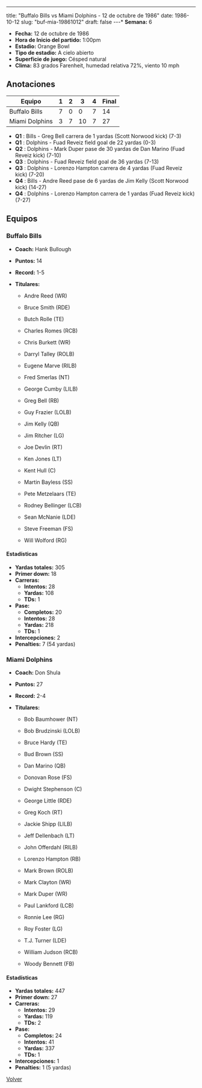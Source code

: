 ---
title: "Buffalo Bills vs Miami Dolphins - 12 de octubre de 1986"
date: 1986-10-12
slug: "buf-mia-19861012"
draft: false
---* **Semana:** 6
* **Fecha:** 12 de octubre de 1986
* **Hora de Inicio del partido:** 1:00pm
* **Estadio:** Orange Bowl
* **Tipo de estadio:** A cielo abierto
* **Superficie de juego:** Césped natural
* **Clima:** 83 grados Farenheit, humedad relativa 72%, viento 10 mph




## Anotaciones
| Equipo | 1 | 2 | 3 | 4 | Final |
|--------|---|---|---|---|-------|
| Buffalo Bills  | 7 | 0 | 0 | 7  | 14 |
| Miami Dolphins  | 3 | 7 | 10 | 7  | 27 |
* **Q1** : Bills - Greg Bell carrera de 1 yardas (Scott Norwood kick) (7-3)
* **Q1** : Dolphins - Fuad Reveiz field goal de 22 yardas (0-3)
* **Q2** : Dolphins - Mark Duper pase de 30 yardas de Dan Marino (Fuad Reveiz kick) (7-10)
* **Q3** : Dolphins - Fuad Reveiz field goal de 36 yardas (7-13)
* **Q3** : Dolphins - Lorenzo Hampton carrera de 4 yardas (Fuad Reveiz kick) (7-20)
* **Q4** : Bills - Andre Reed pase de 6 yardas de Jim Kelly (Scott Norwood kick) (14-27)
* **Q4** : Dolphins - Lorenzo Hampton carrera de 1 yardas (Fuad Reveiz kick) (7-27)


## Equipos


### Buffalo Bills
* **Coach:** Hank Bullough
* **Puntos:** 14
* **Record:** 1-5
* **Titulares:** 

  * Andre Reed (WR) 

  * Bruce Smith (RDE) 

  * Butch Rolle (TE) 

  * Charles Romes (RCB) 

  * Chris Burkett (WR) 

  * Darryl Talley (ROLB) 

  * Eugene Marve (RILB) 

  * Fred Smerlas (NT) 

  * George Cumby (LILB) 

  * Greg Bell (RB) 

  * Guy Frazier (LOLB) 

  * Jim Kelly (QB) 

  * Jim Ritcher (LG) 

  * Joe Devlin (RT) 

  * Ken Jones (LT) 

  * Kent Hull (C) 

  * Martin Bayless (SS) 

  * Pete Metzelaars (TE) 

  * Rodney Bellinger (LCB) 

  * Sean McNanie (LDE) 

  * Steve Freeman (FS) 

  * Will Wolford (RG) 

#### Estadísticas
* **Yardas totales:** 305
* **Primer down:** 18
* **Carreras:**
  * **Intentos:** 28
  * **Yardas:** 108
  * **TDs:** 1
* **Pase:**
  * **Completos:** 20
  * **Intentos:** 28
  * **Yardas:** 218
  * **TDs:** 1
* **Intercepciones:** 2
* **Penalties:** 7 (54 yardas)

### Miami Dolphins
* **Coach:** Don Shula
* **Puntos:** 27
* **Record:** 2-4
* **Titulares:** 

  * Bob Baumhower (NT) 

  * Bob Brudzinski (LOLB) 

  * Bruce Hardy (TE) 

  * Bud Brown (SS) 

  * Dan Marino (QB) 

  * Donovan Rose (FS) 

  * Dwight Stephenson (C) 

  * George Little (RDE) 

  * Greg Koch (RT) 

  * Jackie Shipp (LILB) 

  * Jeff Dellenbach (LT) 

  * John Offerdahl (RILB) 

  * Lorenzo Hampton (RB) 

  * Mark Brown (ROLB) 

  * Mark Clayton (WR) 

  * Mark Duper (WR) 

  * Paul Lankford (LCB) 

  * Ronnie Lee (RG) 

  * Roy Foster (LG) 

  * T.J. Turner (LDE) 

  * William Judson (RCB) 

  * Woody Bennett (FB) 

#### Estadísticas
* **Yardas totales:** 447
* **Primer down:** 27
* **Carreras:**
  * **Intentos:** 29
  * **Yardas:** 119
  * **TDs:** 2
* **Pase:**
  * **Completos:** 24
  * **Intentos:** 41
  * **Yardas:** 337
  * **TDs:** 1
* **Intercepciones:** 1
* **Penalties:** 1 (5 yardas)


[Volver](/historia/1986)
